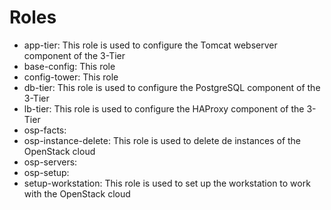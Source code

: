 Roles
=====

 * app-tier: This role is used to configure the Tomcat webserver component of the 3-Tier
 * base-config:  This role 
 * config-tower:  This role
 * db-tier: This role is used to configure the PostgreSQL component of the 3-Tier
 * lb-tier: This role is used to configure the HAProxy component of the 3-Tier
 * osp-facts:
 * osp-instance-delete: This role is used to delete de instances of the OpenStack cloud
 * osp-servers:
 * osp-setup:
 * setup-workstation: This role is used to set up the workstation to work with the OpenStack cloud

